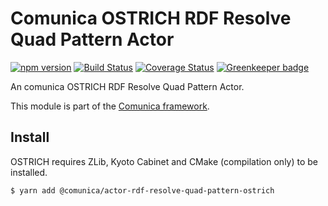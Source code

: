 # Comunica OSTRICH RDF Resolve Quad Pattern Actor

[![npm version](https://badge.fury.io/js/%40comunica%2Factor-rdf-resolve-quad-pattern-ostrich.svg)](https://www.npmjs.com/package/@comunica/actor-rdf-resolve-quad-pattern-ostrich)
[![Build Status](https://travis-ci.org/rdfostrich/comunica-actor-rdf-resolve-quad-pattern-ostrich.svg?branch=master)](https://travis-ci.org/rdfostrich/comunica-actor-rdf-resolve-quad-pattern-ostrich)
[![Coverage Status](https://coveralls.io/repos/github/rdfostrich/comunica-actor-rdf-resolve-quad-pattern-ostrich/badge.svg?branch=master)](https://coveralls.io/github/rdfostrich/comunica-actor-rdf-resolve-quad-pattern-ostrich?branch=master) [![Greenkeeper badge](https://badges.greenkeeper.io/rdfostrich/comunica-actor-rdf-resolve-quad-pattern-ostrich.svg)](https://greenkeeper.io/)

An comunica OSTRICH RDF Resolve Quad Pattern Actor.

This module is part of the [Comunica framework](https://github.com/comunica/comunica).

## Install

OSTRICH requires ZLib, Kyoto Cabinet and CMake (compilation only) to be installed.

```bash
$ yarn add @comunica/actor-rdf-resolve-quad-pattern-ostrich
```
